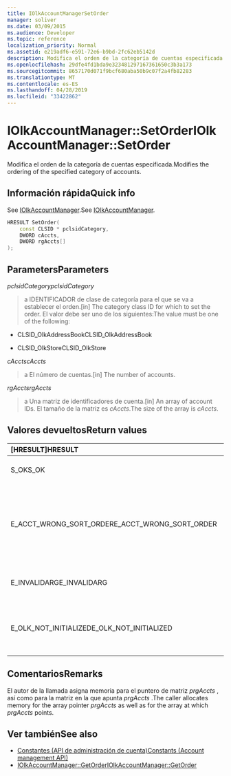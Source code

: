 ```yaml
---
title: IOlkAccountManagerSetOrder
manager: soliver
ms.date: 03/09/2015
ms.audience: Developer
ms.topic: reference
localization_priority: Normal
ms.assetid: e219adf6-e591-72e6-b9bd-2fc62eb5142d
description: Modifica el orden de la categoría de cuentas especificada.
ms.openlocfilehash: 29dfe4fd1bda9e323481297167361650c3b3a173
ms.sourcegitcommit: 8657170d071f9bcf680aba50b9c07f2a4fb82283
ms.translationtype: MT
ms.contentlocale: es-ES
ms.lasthandoff: 04/28/2019
ms.locfileid: "33422862"
---
```

# <a name="iolkaccountmanagersetorder"></a><span data-ttu-id="575e8-103">IOlkAccountManager::SetOrder</span><span class="sxs-lookup"><span data-stu-id="575e8-103">IOlkAccountManager::SetOrder</span></span>

<span data-ttu-id="575e8-104">Modifica el orden de la categoría de cuentas especificada.</span><span class="sxs-lookup"><span data-stu-id="575e8-104">Modifies the ordering of the specified category of accounts.</span></span>
  
## <a name="quick-info"></a><span data-ttu-id="575e8-105">Información rápida</span><span class="sxs-lookup"><span data-stu-id="575e8-105">Quick info</span></span>

<span data-ttu-id="575e8-106">See [IOlkAccountManager](iolkaccountmanager.md).</span><span class="sxs-lookup"><span data-stu-id="575e8-106">See [IOlkAccountManager](iolkaccountmanager.md).</span></span>
  
```cpp
HRESULT SetOrder(
    const CLSID * pclsidCategory,
    DWORD cAccts,
    DWORD rgAccts[]
);

```

## <a name="parameters"></a><span data-ttu-id="575e8-107">Parameters</span><span class="sxs-lookup"><span data-stu-id="575e8-107">Parameters</span></span>

<span data-ttu-id="575e8-108">_pclsidCategory_</span><span class="sxs-lookup"><span data-stu-id="575e8-108">_pclsidCategory_</span></span>
  
> <span data-ttu-id="575e8-109">a IDENTIFICADOR de clase de categoría para el que se va a establecer el orden.</span><span class="sxs-lookup"><span data-stu-id="575e8-109">[in] The category class ID for which to set the order.</span></span> <span data-ttu-id="575e8-110">El valor debe ser uno de los siguientes:</span><span class="sxs-lookup"><span data-stu-id="575e8-110">The value must be one of the following:</span></span>
    
   - <span data-ttu-id="575e8-111">CLSID_OlkAddressBook</span><span class="sxs-lookup"><span data-stu-id="575e8-111">CLSID_OlkAddressBook</span></span>
    
   - <span data-ttu-id="575e8-112">CLSID_OlkStore</span><span class="sxs-lookup"><span data-stu-id="575e8-112">CLSID_OlkStore</span></span>
    
<span data-ttu-id="575e8-113">_cAccts_</span><span class="sxs-lookup"><span data-stu-id="575e8-113">_cAccts_</span></span>
  
> <span data-ttu-id="575e8-114">a El número de cuentas.</span><span class="sxs-lookup"><span data-stu-id="575e8-114">[in] The number of accounts.</span></span>
    
<span data-ttu-id="575e8-115">_rgAccts_</span><span class="sxs-lookup"><span data-stu-id="575e8-115">_rgAccts_</span></span>
  
> <span data-ttu-id="575e8-116">a Una matriz de identificadores de cuenta.</span><span class="sxs-lookup"><span data-stu-id="575e8-116">[in] An array of account IDs.</span></span> <span data-ttu-id="575e8-117">El tamaño de la matriz es _cAccts_.</span><span class="sxs-lookup"><span data-stu-id="575e8-117">The size of the array is  _cAccts_.</span></span>
    
## <a name="return-values"></a><span data-ttu-id="575e8-118">Valores devueltos</span><span class="sxs-lookup"><span data-stu-id="575e8-118">Return values</span></span>

|<span data-ttu-id="575e8-119">**[HRESULT]**</span><span class="sxs-lookup"><span data-stu-id="575e8-119">**HRESULT**</span></span>|<span data-ttu-id="575e8-120">**Description**</span><span class="sxs-lookup"><span data-stu-id="575e8-120">**Description**</span></span>|
|:-----|:-----|
|<span data-ttu-id="575e8-121">S_OK</span><span class="sxs-lookup"><span data-stu-id="575e8-121">S_OK</span></span>  <br/> |<span data-ttu-id="575e8-122">La llamada ha sido correcta.</span><span class="sxs-lookup"><span data-stu-id="575e8-122">The call succeeded.</span></span>  <br/> |
|<span data-ttu-id="575e8-123">E_ACCT_WRONG_SORT_ORDER</span><span class="sxs-lookup"><span data-stu-id="575e8-123">E_ACCT_WRONG_SORT_ORDER</span></span>  <br/> |<span data-ttu-id="575e8-124">El nuevo criterio de ordenación tiene un número de cuentas distinto del criterio de ordenación anterior.</span><span class="sxs-lookup"><span data-stu-id="575e8-124">The new sort order has a different number of accounts than the old sort order.</span></span>  <br/> |
|<span data-ttu-id="575e8-125">E_INVALIDARG</span><span class="sxs-lookup"><span data-stu-id="575e8-125">E_INVALIDARG</span></span>  <br/> |<span data-ttu-id="575e8-126">Uno o más argumentos no son válidos.</span><span class="sxs-lookup"><span data-stu-id="575e8-126">One or more arguments are invalid.</span></span>  <br/> |
|<span data-ttu-id="575e8-127">E_OLK_NOT_INITIALIZED</span><span class="sxs-lookup"><span data-stu-id="575e8-127">E_OLK_NOT_INITIALIZED</span></span>  <br/> |<span data-ttu-id="575e8-128">No se ha inicializado el Administrador de cuentas para su uso.</span><span class="sxs-lookup"><span data-stu-id="575e8-128">The account manager has not been initialized for use.</span></span>  <br/> |
   
## <a name="remarks"></a><span data-ttu-id="575e8-129">Comentarios</span><span class="sxs-lookup"><span data-stu-id="575e8-129">Remarks</span></span>

<span data-ttu-id="575e8-130">El autor de la llamada asigna memoria para el puntero de matriz _prgAccts_ , así como para la matriz en la que apunta _prgAccts_ .</span><span class="sxs-lookup"><span data-stu-id="575e8-130">The caller allocates memory for the array pointer  _prgAccts_ as well as for the array at which  _prgAccts_ points.</span></span> 
  
## <a name="see-also"></a><span data-ttu-id="575e8-131">Ver también</span><span class="sxs-lookup"><span data-stu-id="575e8-131">See also</span></span>

- [<span data-ttu-id="575e8-132">Constantes (API de administración de cuenta)</span><span class="sxs-lookup"><span data-stu-id="575e8-132">Constants (Account management API)</span></span>](constants-account-management-api.md)  
- [<span data-ttu-id="575e8-133">IOlkAccountManager::GetOrder</span><span class="sxs-lookup"><span data-stu-id="575e8-133">IOlkAccountManager::GetOrder</span></span>](iolkaccountmanager-getorder.md)

